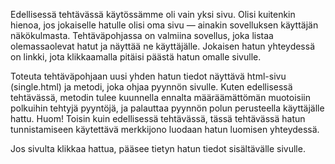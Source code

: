 Edellisessä tehtävässä käytössämme oli vain yksi sivu. Olisi kuitenkin hienoa, jos jokaiselle hatulle olisi oma 
sivu — ainakin sovelluksen käyttäjän näkökulmasta. Tehtäväpohjassa on valmiina sovellus, joka listaa 
olemassaolevat hatut ja näyttää ne käyttäjälle. Jokaisen hatun yhteydessä on linkki, jota klikkaamalla pitäisi 
päästä hatun omalle sivulle.

Toteuta tehtäväpohjaan uusi yhden hatun tiedot näyttävä html-sivu (single.html) ja metodi, joka ohjaa pyynnön 
sivulle. Kuten edellisessä tehtävässä, metodin tulee kuunnella ennalta määräämättömän muotoisiin polkuihin 
tehtyjä pyyntöjä, ja palauttaa pyynnön polun perusteella käyttäjälle hattu. Huom! Toisin kuin edellisessä 
tehtävässä, tässä tehtävässä hatun tunnistamiseen käytettävä merkkijono luodaan hatun luomisen yhteydessä.

Jos sivulta klikkaa hattua, pääsee tietyn hatun tiedot sisältävälle sivulle. 
